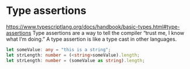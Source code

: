 # Type assertions
https://www.typescriptlang.org/docs/handbook/basic-types.html#type-assertions
Type assertions are a way to tell the compiler “trust me, I know what I’m doing.” A type assertion is like a type cast in other languages.

```typescript
let someValue: any = "this is a string";
let strLength: number = (<string>someValue).length;
let strLength: number = (someValue as string).length;
```
